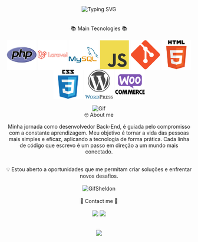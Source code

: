 <div align="center">
    <img src="https://readme-typing-svg.demolab.com?    font=Fira+Code&size=30&pause=1000&center=true&width=600&lines=Hello%2C+I'm+Lucas+Scquiavon;%3C+Back-End+developer+%2F%3E" alt="Typing SVG" /> <br/>
  </div> <br/><br/>
  
  <div align="center">
  📚 Main Tecnologies 📚
  </div>
  <div style="display: inline_block" align="center"><br>
       <img align="center" alt="mysql" height="80" width="80" src="https://github.com/devicons/devicon/blob/master/icons/php/php-original.svg"/>
       <img align="center" alt="mysql" height="80" width="80" src="https://github.com/devicons/devicon/blob/master/icons/laravel/laravel-line-wordmark.svg"/>
       <img align="center" alt="mysql" height="80" width="80" src="https://github.com/devicons/devicon/blob/master/icons/mysql/mysql-original-wordmark.svg"/>
      <img align="center" alt="mysql" height="80" width="80" src="https://github.com/devicons/devicon/blob/master/icons/javascript/javascript-original.svg"/>
       <img align="center" alt="mysql" height="80" width="80" src="https://github.com/devicons/devicon/blob/master/icons/git/git-original.svg"/>
       <img align="center" alt="mysql" height="80" width="80" src="https://github.com/devicons/devicon/blob/master/icons/html5/html5-original-wordmark.svg"/>
       <img align="center" alt="mysql" height="80" width="80" src="https://github.com/devicons/devicon/blob/master/icons/css3/css3-original-wordmark.svg"/>
       <img align="center" alt="mysql" height="80" width="80" src="https://github.com/devicons/devicon/blob/master/icons/wordpress/wordpress-original.svg"/>
       <img align="center" alt="mysql" height="80" width="80" src="https://github.com/devicons/devicon/blob/master/icons/woocommerce/woocommerce-original-wordmark.svg"/>
     </div>
  <br/>
  <div align="center">
  <img src="https://github-production-user-asset-6210df.s3.amazonaws.com/118318155/284230245-3cd8d013-4190-46ac-a0cf-763e1ba24f96.gif" widht="250" height="250" alt="Gif">
  </div>
  <div align="center">
  🤓 About me  <br/>
    
  Minha jornada como desenvolvedor Back-End, é guiada pelo compromisso com a constante aprendizagem. Meu objetivo é tornar a vida das pessoas mais simples e eficaz, aplicando a tecnologia de forma prática. Cada linha de código que escrevo é um passo em direção a um mundo mais conectado.
  </div><br/>
  
  <div align="center">
  💡 Estou aberto a oportunidades que me permitam criar soluções e enfrentar novos desafios.
  </div><br/>
  
  <div align="center">
    <img src="https://github.com/LucasFnavarro/LucasFnavarro/assets/118318155/c79018f6-30a6-418a-9083-3a47789d3e74" widht="200" height="200" alt="GifSheldon">
  </div> <br/>
                                                                                 
  </div><!--- DIV PRINCIPAL CONTAINER---->
  
  <div align="center">
  🎯 Contact me 🎯
  </div> <br/>
  
  <div align="center"> 
     <a href="https://www.linkedin.com/in/lucas-scquiavon-359718248/" target="_blank"><img src="https://img.shields.io/badge/-LinkedIn-%230077B5?style=for-the-badge&logo=linkedin&logoColor=white" target="_blank"></a> 
       <a href = "mailto:lucasscquiavon@gmail.com"><img src="https://img.shields.io/badge/-Gmail-%23333?style=for-the-badge&logo=gmail&logoColor=white" target="_blank"></a>
  </div> <br/><br/>
  <div align="center">
  <img src="https://github.com/LucasFnavarro/LucasFnavarro/assets/118318155/ab6ed59f-cadb-4171-b3b9-11cf20e2a31b" height="200" widht="200" />
  </div>
  
